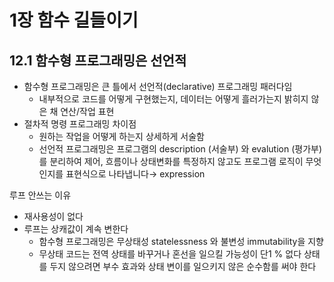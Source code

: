 # 1장 함수 길들이기

## 12.1 함수형 프로그래밍은 선언적

- 함수형 프로그래밍은 큰 틀에서 선언적(declarative) 프로그래밍 패러다임
  - 내부적으로 코드를 어떻게 구현했는지, 데이터는 어떻게 흘러가는지 밝히지 않은 채 연산/작업 표현
- 절차적 명령 프로그래밍 차이점
  - 원하는 작업을 어떻게 하는지 상세하게 서술함
  - 선언적 프로그래밍은 프로그램의 description (서술부) 와 evalution (평가부)를 분리하여 제어, 흐름이나 상태변화를 특정하지 않고도 프로그램 로직이 무엇인지를 표현식으로 나타냅니다→ expression

루프 안쓰는 이유

- 재사용성이 없다
- 루프는 상캐값이 계속 변한다
  - 함수형 프로그래밍은 무상태성 statelessness 와 불변성 immutability을 지향
  - 무상태 코드는 전역 상태를 바꾸거나 혼선을 일으킬 가능성이 단1 % 없다 상태를 두지 않으려면 부수 효과와 상태 변이를 일으키지 않은 순수함를 써야 한다
